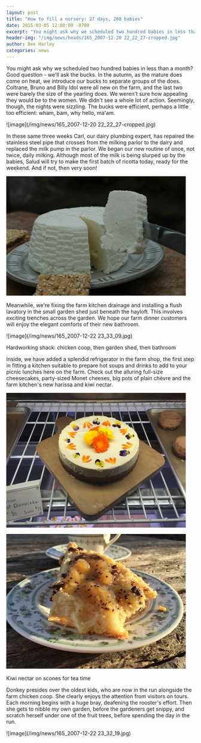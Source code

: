 ```yaml
---
layout: post
title: "How to fill a nursery: 27 days, 200 babies"
date: 2015-03-05 12:00:00 -0700
excerpt: "You might ask why we scheduled two hundred babies in less than a month? Good question - we'll ..."
header-img: "/img/news/heads/165_2007-12-20 22_22_27-cropped.jpg"
author: Dee Harley
categories: news
---
```

You might ask why we scheduled two hundred babies in less than a
month? Good question - we'll ask the bucks. In the autumn, as the
mature does come on heat, we introduce our bucks to separate groups of
the does. Coltrane, Bruno and Billy Idol were all new on the farm, and
the last two were barely the size of the yearling does. We weren't
sure how appealing they would be to the women. We didn't see a whole
lot of action. Seemingly, though, the nights were sizzling. The bucks
were efficient, perhaps a little too efficient: wham, bam, why hello,
ma'am.

![image](/img/news/165_2007-12-20 22_22_27-cropped.jpg)

In these same three weeks Carl, our dairy plumbing expert, has
repaired the stainless steel pipe that crosses from the milking parlor
to the dairy and replaced the milk pump in the parlor. We began our
new routine of once, not twice, daily milking. Although most of the
milk is being slurped up by the babies, Salud will try to make the
first batch of ricotta today, ready for the weekend. And if not, then
very soon!

![image](/img/news/165_DSC_0225.JPG)

Meanwhile, we're fixing the farm kitchen drainage and installing a
flush lavatory in the small garden shed just beneath the hayloft. This
involves exciting trenches across the garden. We hope our farm dinner
customers will enjoy the elegant comforts of their new bathroom.

![image](/img/news/165_2007-12-22 23_33_09.jpg)

Hardworking shack: chicken coop, then garden shed, then bathroom

Inside, we have added a splendid refrigerator in the farm shop, the
first step in fitting a kitchen suitable to prepare hot soups and
drinks to add to your picnic lunches here on the farm. Check out the
alluring full-size cheesecakes, party-sized Monet cheeses, big pots of
plain chèvre and the farm kitchen's new harissa and kiwi nectar.

![image](/img/news/165_IMG_1565.JPG)

![image](/img/news/165_IMG_1589.JPG)

Kiwi nectar on scones for tea time

Donkey presides over the oldest kids, who are now in the run alongside
the farm chicken coop. She clearly enjoys the attention from visitors
on tours. Each morning begins with a huge bray, deafening the
rooster's effort. Then she gets to nibble my own garden, before the
gardeners get snippy, and scratch herself under one of the fruit
trees, before spending the day in the run.

![image](/img/news/165_2007-12-22 23_32_19.jpg)





